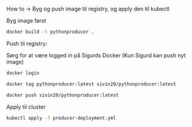 
How to -> Byg og push image til registry, og apply den til kubectl

Byg image først

```bash
docker build -t pythonproducer .
```

Push til registry:

Sørg for at være logged in på Sigurds Docker (Kun Sigurd kan push nyt image)
```bash
docker login

docker tag pythonproducer:latest sivin20/pythonproducer:latest

docker push sivin20/pythonproducer:latest
```

Apply til cluster

```bash
kubectl apply -f producer-deployment.yml 
```